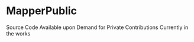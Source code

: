 # MapperPublic


Source Code Available upon Demand for Private Contributions
Currently in the works
